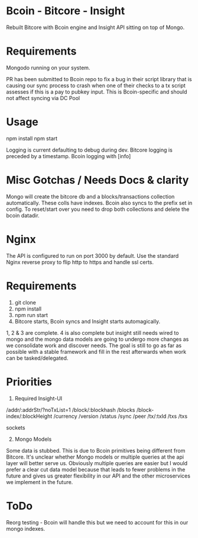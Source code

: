 # Bcoin - Bitcore - Insight
Rebuilt Bitcore with Bcoin engine and Insight API sitting on top of Mongo.

# Requirements
Mongodo running on your system.

PR has been submitted to Bcoin repo to fix a bug in their script library that is causing our sync process to crash when one of their checks to a tx script assesses if this is a pay to pubkey input. This is Bcoin-specific and should not affect syncing via DC Pool

# Usage
npm install
npm start

Logging is current defaulting to debug during dev. Bitcore logging is preceded by a timestamp. Bcoin logging with [info]

# Misc Gotchas / Needs Docs & clarity

Mongo will create the bitcore db and a blocks/transactions collection automatically. These colls have indexes. Bcoin also syncs to the prefix set in config. To reset/start over you need to drop both collections and delete the bcoin datadir.

# Nginx

The API is configured to run on port 3000 by default. Use the standard Nginx reverse proxy to flip http to https and handle ssl certs.

# Requirements

1. git clone
2. npm install
3. npm run start
4. Bitcore starts, Bcoin syncs and Insight starts automagically.

1, 2 & 3 are complete. 4 is also complete but insight still needs wired to mongo and the mongo data models are going to undergo more changes as we consolidate work and discover needs. The goal is still to go as far as possible with a stable framework and fill in the rest afterwards when work can be tasked/delegated.

# Priorities
1. Required Insight-UI

/addr/:addrStr/?noTxList=1
/block/:blockhash
/blocks
/block-index/:blockHeight
/currency
/version
/status
/sync
/peer
/tx/:txId
/txs
/txs

sockets

2. Mongo Models

Some data is stubbed. This is due to Bcoin primitives being different from Bitcore. It's unclear whether Mongo models or multiple queries at the api layer will better serve us. Obviously multiple queries are easier but I would prefer a clear cut data model because that leads to fewer problems in the future and gives us greater flexibility in our API and the other microservices we implement in the future.

# ToDo
Reorg testing - Bcoin will handle this but we need to account for this in our mongo indexes.